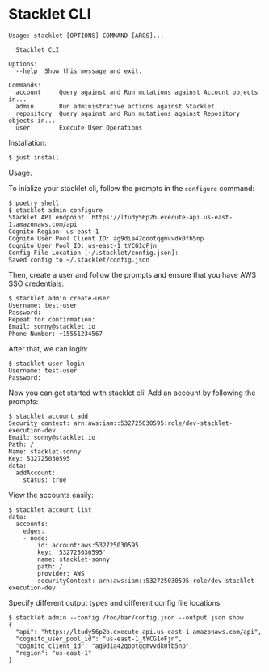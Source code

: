 # Stacklet CLI

```
Usage: stacklet [OPTIONS] COMMAND [ARGS]...

  Stacklet CLI

Options:
  --help  Show this message and exit.

Commands:
  account     Query against and Run mutations against Account objects in...
  admin       Run administrative actions against Stacklet
  repository  Query against and Run mutations against Repository objects in...
  user        Execute User Operations
```

Installation:

```
$ just install
```

Usage:

To inialize your stacklet cli, follow the prompts in the `configure` command:

```
$ poetry shell
$ stacklet admin configure
Stacklet API endpoint: https://ltudy56p2b.execute-api.us-east-1.amazonaws.com/api
Cognito Region: us-east-1
Cognito User Pool Client ID: ag9dia42qootqgmvvdk0fb5np
Cognito User Pool ID: us-east-1_tYCG1oFjn
Config File Location [~/.stacklet/config.json]:
Saved config to ~/.stacklet/config.json
```

Then, create a user and follow the prompts and ensure that you have AWS SSO credentials:

```
$ stacklet admin create-user
Username: test-user
Password:
Repeat for confirmation:
Email: sonny@stacklet.io
Phone Number: +15551234567
```

After that, we can login:

```
$ stacklet user login
Username: test-user
Password:
```

Now you can get started with stacklet cli! Add an account by following the prompts:

```
$ stacklet account add
Security context: arn:aws:iam::532725030595:role/dev-stacklet-execution-dev
Email: sonny@stacklet.io
Path: /
Name: stacklet-sonny
Key: 532725030595
data:
  addAccount:
    status: true
```

View the accounts easily:

```
$ stacklet account list
data:
  accounts:
    edges:
    - node:
        id: account:aws:532725030595
        key: '532725030595'
        name: stacklet-sonny
        path: /
        provider: AWS
        securityContext: arn:aws:iam::532725030595:role/dev-stacklet-execution-dev
```

Specify different output types and different config file locations:

```
$ stacklet admin --config /foo/bar/config.json --output json show
{
  "api": "https://ltudy56p2b.execute-api.us-east-1.amazonaws.com/api",
  "cognito_user_pool_id": "us-east-1_tYCG1oFjn",
  "cognito_client_id": "ag9dia42qootqgmvvdk0fb5np",
  "region": "us-east-1"
}
```

